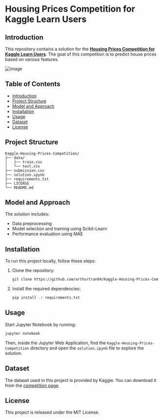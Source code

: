 # Housing Prices Competition for Kaggle Learn Users

## Introduction

This repository contains a solution for the [**Housing Prices Competition for Kaggle Learn Users**](https://www.kaggle.com/c/home-data-for-ml-course/overview). The goal of this competition is to predict house prices based on various features.

![image](https://github.com/user-attachments/assets/a1880b19-b161-43a0-9566-239512d2ef16)

## Table of Contents

- [Introduction](#introduction)
- [Project Structure](#project-structure)
- [Model and Approach](#model-and-approach)
- [Installation](#installation)
- [Usage](#usage)
- [Dataset](#dataset)
- [License](#license)

## Project Structure

```
Kaggle-Housing-Prices-Competition/
├── data/
│   ├── train.csv
│   └── test.csv
├── submission.csv
├── solution.ipynb
├── requirements.txt
├── LICENSE
└── README.md
```

## Model and Approach

The solution includes:

- Data preprocessing
- Model selection and training using Scikit-Learn
- Performance evaluation using MAE

## Installation

To run this project locally, follow these steps:

1. Clone the repository:

    ```bash
    git clone https://github.com/arthurtran04/Kaggle-Housing-Prices-Competition.git
    ```

5. Install the required dependencies:

    ```bash
    pip install -r requirements.txt
    ```

## Usage

Start Jupyter Notebook by running:

```sh
jupyter notebook
```

Then, inside the Jupyter Web Application, find the `Kaggle-Housing-Prices-Competition` directory and open the `solution.ipynb` file to explore the solution.

## Dataset

The dataset used in this project is provided by Kaggle. You can download it from the [competition page](https://www.kaggle.com/c/home-data-for-ml-course/).


## License

This project is released under the MIT License.
